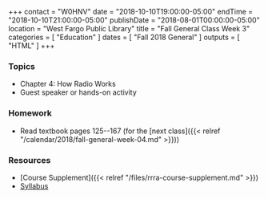 +++
contact = "W0HNV"
date = "2018-10-10T19:00:00-05:00"
endTime = "2018-10-10T21:00:00-05:00"
publishDate = "2018-08-01T00:00:00-05:00"
location = "West Fargo Public Library"
title = "Fall General Class Week 3"
categories = [ "Education" ]
dates = [ "Fall 2018 General" ]
outputs = [ "HTML" ]
+++
### Topics

* Chapter 4: How Radio Works
* Guest speaker or hands-on activity

### Homework

* Read textbook pages 125--167 (for the [next class]({{< relref "/calendar/2018/fall-general-week-04.md" >}}))

### Resources

* [Course Supplement]({{< relref "/files/rrra-course-supplement.md" >}})
* [Syllabus](/s/fXT3KpheEuGOXBG)

